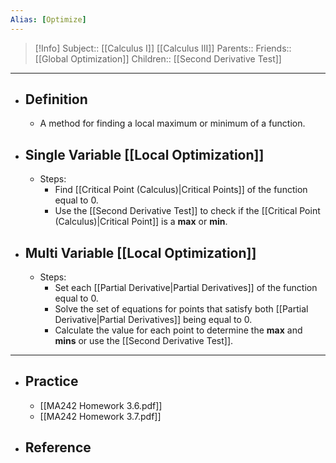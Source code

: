 ```yaml
---
Alias: [Optimize]
---
```

> [!Info]
> Subject:: [[Calculus I]] [[Calculus III]]
> Parents:: 
> Friends:: [[Global Optimization]]
> Children:: [[Second Derivative Test]]
---
- ## Definition
	- A method for finding a local maximum or minimum of a function.
- ## Single Variable [[Local Optimization]]
	- Steps:
		- Find [[Critical Point (Calculus)|Critical Points]] of the function equal to $0$.
		- Use the [[Second Derivative Test]] to check if the [[Critical Point (Calculus)|Critical Point]] is a **max** or **min**.
- ## Multi Variable [[Local Optimization]]
	- Steps:
		- Set each [[Partial Derivative|Partial Derivatives]] of the function equal to $0$.
		- Solve the set of equations for points that satisfy both [[Partial Derivative|Partial Derivatives]] being equal to $0$.
		- Calculate the value for each point to determine the **max** and **mins** or use the [[Second Derivative Test]].
---
- ## Practice
	- [[MA242 Homework 3.6.pdf]]
	- [[MA242 Homework 3.7.pdf]]
- ## Reference